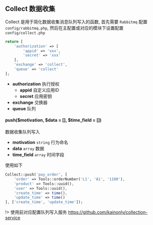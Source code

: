 ## Collect 数据收集

Collect 是用于简化数据收集消息队列写入的函数, 首先需要 `Rabbitmq` 配置 `config/rabbitmq.php`, 然后在主配置或对应的模块下设置配置 `config/collect.php`

```php
return [
    'authorization' => [
        'appid' => 'xxx',
        'secret' => 'xxx'
    ],
    'exchange' => 'collect',
    'queue' => 'collect'
];
```

- **authorization** 执行授权
  - **appid** 自定义应用ID
  - **secret** 应用密钥
- **exchange** 交换器
- **queue** 队列

#### push($motivation, $data = [], $time_field = [])

数据收集队列写入

- **motivation** `string` 行为命名
- **data** `array` 数据
- **time_field** `array` 时间字段

使用如下

```php
Collect::push('pay_order', [
    'order' => Tools::orderNumber('L1', 'A1', '1100'),
    'product' => Tools::uuid(),
    'user' => Tools::uuid(),
    'create_time' => time(),
    'update_time' => time()
], ['create_time', 'update_time']);
```

!> 使用前对应配置队列写入服务 https://github.com/kainonly/collection-service
